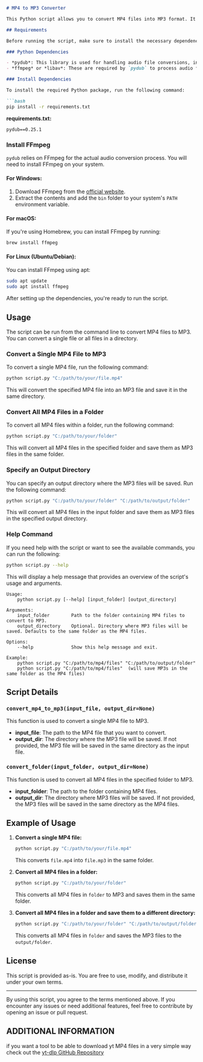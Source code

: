 
```markdown
# MP4 to MP3 Converter

This Python script allows you to convert MP4 files into MP3 format. It can be used to convert a single MP4 file or all MP4 files in a folder. The script uses the `pydub` library to handle the conversion process.

## Requirements

Before running the script, make sure to install the necessary dependencies:

### Python Dependencies

- *pydub*: This library is used for handling audio file conversions, including converting MP4 to MP3.
- *ffmpeg* or *libav*: These are required by `pydub` to process audio files. They are essential for handling the media decoding and encoding processes.

### Install Dependencies

To install the required Python package, run the following command:

```bash
pip install -r requirements.txt
```

**requirements.txt:**

```text
pydub==0.25.1
```

### Install FFmpeg

`pydub` relies on FFmpeg for the actual audio conversion process. You will need to install FFmpeg on your system.

#### For Windows:
1. Download FFmpeg from the [official website](https://ffmpeg.org/download.html).
2. Extract the contents and add the `bin` folder to your system's `PATH` environment variable.

#### For macOS:
If you're using Homebrew, you can install FFmpeg by running:

```bash
brew install ffmpeg
```

#### For Linux (Ubuntu/Debian):
You can install FFmpeg using apt:

```bash
sudo apt update
sudo apt install ffmpeg
```

After setting up the dependencies, you're ready to run the script.

## Usage

The script can be run from the command line to convert MP4 files to MP3. You can convert a single file or all files in a directory.

### Convert a Single MP4 File to MP3

To convert a single MP4 file, run the following command:

```bash
python script.py "C:/path/to/your/file.mp4"
```

This will convert the specified MP4 file into an MP3 file and save it in the same directory.

### Convert All MP4 Files in a Folder

To convert all MP4 files within a folder, run the following command:

```bash
python script.py "C:/path/to/your/folder"
```

This will convert all MP4 files in the specified folder and save them as MP3 files in the same folder.

### Specify an Output Directory

You can specify an output directory where the MP3 files will be saved. Run the following command:

```bash
python script.py "C:/path/to/your/folder" "C:/path/to/output/folder"
```

This will convert all MP4 files in the input folder and save them as MP3 files in the specified output directory.

### Help Command

If you need help with the script or want to see the available commands, you can run the following:

```bash
python script.py --help
```

This will display a help message that provides an overview of the script's usage and arguments.

```
Usage:
    python script.py [--help] [input_folder] [output_directory]

Arguments:
    input_folder        Path to the folder containing MP4 files to convert to MP3.
    output_directory    Optional. Directory where MP3 files will be saved. Defaults to the same folder as the MP4 files.

Options:
    --help              Show this help message and exit.

Example:
    python script.py "C:/path/to/mp4/files" "C:/path/to/output/folder"
    python script.py "C:/path/to/mp4/files"  (will save MP3s in the same folder as the MP4 files)
```

## Script Details

### `convert_mp4_to_mp3(input_file, output_dir=None)`

This function is used to convert a single MP4 file to MP3.

- **input_file**: The path to the MP4 file that you want to convert.
- **output_dir**: The directory where the MP3 file will be saved. If not provided, the MP3 file will be saved in the same directory as the input file.

### `convert_folder(input_folder, output_dir=None)`

This function is used to convert all MP4 files in the specified folder to MP3.

- **input_folder**: The path to the folder containing MP4 files.
- **output_dir**: The directory where MP3 files will be saved. If not provided, the MP3 files will be saved in the same directory as the MP4 files.

## Example of Usage

1. **Convert a single MP4 file:**

   ```bash
   python script.py "C:/path/to/your/file.mp4"
   ```

   This converts `file.mp4` into `file.mp3` in the same folder.

2. **Convert all MP4 files in a folder:**

   ```bash
   python script.py "C:/path/to/your/folder"
   ```

   This converts all MP4 files in `folder` to MP3 and saves them in the same folder.

3. **Convert all MP4 files in a folder and save them to a different directory:**

   ```bash
   python script.py "C:/path/to/your/folder" "C:/path/to/output/folder"
   ```

   This converts all MP4 files in `folder` and saves the MP3 files to the `output/folder`.

## License

This script is provided as-is. You are free to use, modify, and distribute it under your own terms.

---

By using this script, you agree to the terms mentioned above. If you encounter any issues or need additional features, feel free to contribute by opening an issue or pull request.

## ADDITIONAL INFORMATION

if you want a tool to be able to download yt MP4 files in a very simple way check out the [yt-dlp GitHub Repository](https://github.com/yt-dlp/yt-dlp)

```

